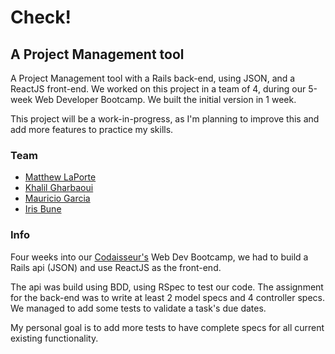 # Check!
## A Project Management tool

A Project Management tool with a Rails back-end, using JSON, and a ReactJS front-end.
We worked on this project in a team of 4, during our 5-week Web Developer Bootcamp.
We built the initial version in 1 week.

This project will be a work-in-progress, as I'm planning to improve this and add more features to practice my skills.

### Team
- [Matthew LaPorte](https://github.com/ml7757)
- [Khalil Gharbaoui](https://github.com/khalilgharbaoui)
- [Mauricio Garcia](https://github.com/MauricioGarc1a)
- [Iris Bune](https://github.com/irisbune)

### Info
Four weeks into our [Codaisseur's](https://github.com/Codaisseur) Web Dev Bootcamp, we had to build a Rails api (JSON) and use ReactJS as the front-end.

The api was build using BDD, using RSpec to test our code.
The assignment for the back-end was to write at least 2 model specs and 4 controller specs.
We managed to add some tests to validate a task's due dates.

My personal goal is to add more tests to have complete specs for all current existing functionality.
